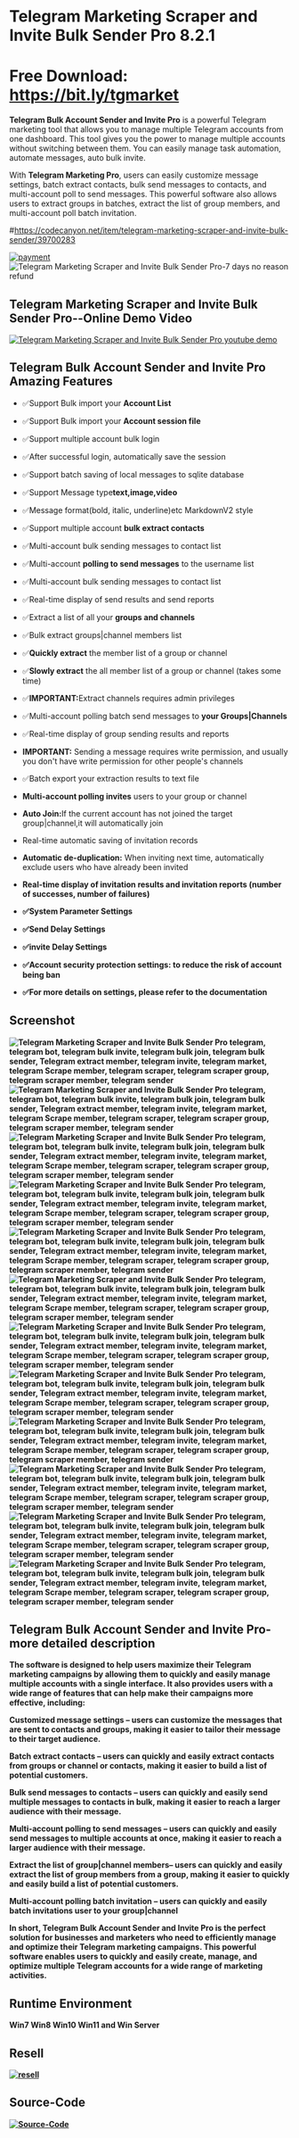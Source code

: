 # Telegram Marketing Scraper and Invite Bulk Sender Pro 8.2.1
# Free Download: https://bit.ly/tgmarket

<p><strong>Telegram Bulk Account Sender and Invite Pro</strong> is a powerful Telegram marketing tool that allows you to manage multiple 
Telegram accounts from one dashboard. This tool gives you the power to manage multiple accounts without switching between them.
 You can easily manage task automation, automate messages, auto bulk invite.</p> 
<p>With <strong>Telegram Marketing Pro</strong>, users can easily customize message settings, 
batch extract contacts, bulk send messages to contacts, and multi-account poll to send messages.
 This powerful software also allows users to extract groups in batches, extract the list of group members, 
 and multi-account poll batch invitation.</p> 

 #https://codecanyon.net/item/telegram-marketing-scraper-and-invite-bulk-sender/39700283
 
 <a href="https://t.me/galaxystudioM" rel="nofollow">
     <img src="https://i.ibb.co/tmDDyGs/payment.png" alt="payment" />
    </a>

<img src="https://i.ibb.co/19RM2tc/refund2.png" alt="Telegram Marketing Scraper and Invite Bulk Sender Pro-7 days no reason refund" />
<h2>Telegram Marketing Scraper and Invite Bulk Sender Pro--Online Demo Video</h2>
  <a href="https://youtu.be/tioEk-zP47o">
    <img src="https://i.ibb.co/XsDtZf7/youtube.png" alt="Telegram Marketing Scraper and Invite Bulk Sender Pro youtube demo"/>
  </a>
 

<h2><strong>Telegram Bulk Account Sender and Invite Pro Amazing Features</strong></h2>
<ul><li><p>✅Support Bulk import your <strong>Account List</strong></p></li>
  <li><p>✅Support Bulk import your <strong>Account session file</strong></p></li>
  <li><p>✅Support multiple account bulk login</p></li>
  <li><p>✅After successful login, automatically save the session</p></li>
   
  <li><p>✅Support batch saving of local messages to sqlite database</strong></p></li>
  <li><p>✅Support Message type<strong>text,image,video</strong></p></li>
  <li><p>✅Message format(bold, italic, underline)etc MarkdownV2 style</p></li>
 
  <li><p>✅Support multiple account <strong>bulk extract contacts</strong></p></li>
  <li><p>✅Multi-account bulk sending messages to contact list</p></li>
  <li><p>✅Multi-account <strong>polling to send messages</strong> to the username list</p></li>
  <li><p>✅Multi-account bulk sending messages to contact list</p></li>
  <li><p>✅Real-time display of send results and send reports</p></li>
  
  <li><p>✅Extract a list of all your <strong>groups and channels</strong></p></li>
  <li><p>✅Bulk extract groups|channel members list</p></li>
  <li><p>✅<strong>Quickly extract</strong> the member list of a group or channel</p></li>
  <li><p>✅<strong>Slowly extract</strong> the all member list of a group or channel (takes some time)</p></li>
  <li><p>✅<strong>IMPORTANT:</strong>Extract channels requires admin privileges</p></li>
  <li><p>✅Multi-account polling batch send messages to <strong>your Groups|Channels</strong></p></li>
  <li><p>✅Real-time display of group sending results and reports</p></li>
  <li><p><strong>IMPORTANT:</strong> Sending a message requires write permission, and usually you don't have write permission for other people's channels</p></li>
  <li><p>✅Batch export your extraction results to text file</p></li>
   
  
  <li><p><strong>Multi-account polling invites</strong> users to your group or channel</p></li>
  <li><p><strong>Auto Join:</strong>If the current account has not joined the target group|channel,it will automatically join</p></li>
  <li><p>Real-time automatic saving of invitation records</p></li>
  <li><p><strong>Automatic de-duplication:</strong> When inviting next time, automatically exclude users who have already been invited</p></li> 
  <li><p><strong>Real-time display of invitation results and invitation reports (number of successes, number of failures)</p></li>
   
  
  <li><p>✅System Parameter Settings</p></li>
  <li><p>✅Send Delay Settings</p></li>
  <li><p>✅invite Delay Settings</p></li>
  <li><p>✅<strong>Account security protection settings:</strong> to reduce the risk of account being ban</p></li>
  <li><p>✅For more details on settings, please refer to the documentation</p></li>
</ul>


<h2><strong>Screenshot</strong></h2>
<img src="https://i.ibb.co/cFJHdzf/01.png" alt="Telegram Marketing Scraper and Invite Bulk Sender Pro telegram, telegram bot, telegram bulk invite, telegram bulk join, telegram bulk sender, Telegram extract member, telegram invite, telegram market, telegram Scrape member, telegram scraper, telegram scraper group, telegram scraper member, telegram sender" />
<img src="https://i.ibb.co/L6ppss3/02.png" alt="Telegram Marketing Scraper and Invite Bulk Sender Pro telegram, telegram bot, telegram bulk invite, telegram bulk join, telegram bulk sender, Telegram extract member, telegram invite, telegram market, telegram Scrape member, telegram scraper, telegram scraper group, telegram scraper member, telegram sender" />
<img src="https://i.ibb.co/NZx1Y8J/03.png" alt="Telegram Marketing Scraper and Invite Bulk Sender Pro telegram, telegram bot, telegram bulk invite, telegram bulk join, telegram bulk sender, Telegram extract member, telegram invite, telegram market, telegram Scrape member, telegram scraper, telegram scraper group, telegram scraper member, telegram sender" />
<img src="https://i.ibb.co/KrzLFfM/04.png" alt="Telegram Marketing Scraper and Invite Bulk Sender Pro telegram, telegram bot, telegram bulk invite, telegram bulk join, telegram bulk sender, Telegram extract member, telegram invite, telegram market, telegram Scrape member, telegram scraper, telegram scraper group, telegram scraper member, telegram sender" />
<img src="https://i.ibb.co/4SJStbS/05.png" alt="Telegram Marketing Scraper and Invite Bulk Sender Pro telegram, telegram bot, telegram bulk invite, telegram bulk join, telegram bulk sender, Telegram extract member, telegram invite, telegram market, telegram Scrape member, telegram scraper, telegram scraper group, telegram scraper member, telegram sender" />
<img src="https://i.ibb.co/pXtJYtc/06.png" alt="Telegram Marketing Scraper and Invite Bulk Sender Pro telegram, telegram bot, telegram bulk invite, telegram bulk join, telegram bulk sender, Telegram extract member, telegram invite, telegram market, telegram Scrape member, telegram scraper, telegram scraper group, telegram scraper member, telegram sender" />
<img src="https://i.ibb.co/4Yfdprm/07.png" alt="Telegram Marketing Scraper and Invite Bulk Sender Pro telegram, telegram bot, telegram bulk invite, telegram bulk join, telegram bulk sender, Telegram extract member, telegram invite, telegram market, telegram Scrape member, telegram scraper, telegram scraper group, telegram scraper member, telegram sender" />
<img src="https://i.ibb.co/MffpCqR/08.png" alt="Telegram Marketing Scraper and Invite Bulk Sender Pro telegram, telegram bot, telegram bulk invite, telegram bulk join, telegram bulk sender, Telegram extract member, telegram invite, telegram market, telegram Scrape member, telegram scraper, telegram scraper group, telegram scraper member, telegram sender" />
<img src="https://i.ibb.co/jhYnnKK/09.png" alt="Telegram Marketing Scraper and Invite Bulk Sender Pro telegram, telegram bot, telegram bulk invite, telegram bulk join, telegram bulk sender, Telegram extract member, telegram invite, telegram market, telegram Scrape member, telegram scraper, telegram scraper group, telegram scraper member, telegram sender" />
<img src="https://i.ibb.co/vZSsQwF/10.png" alt="Telegram Marketing Scraper and Invite Bulk Sender Pro telegram, telegram bot, telegram bulk invite, telegram bulk join, telegram bulk sender, Telegram extract member, telegram invite, telegram market, telegram Scrape member, telegram scraper, telegram scraper group, telegram scraper member, telegram sender" />
<img src="https://i.ibb.co/HXpd1RR/11.png" alt="Telegram Marketing Scraper and Invite Bulk Sender Pro telegram, telegram bot, telegram bulk invite, telegram bulk join, telegram bulk sender, Telegram extract member, telegram invite, telegram market, telegram Scrape member, telegram scraper, telegram scraper group, telegram scraper member, telegram sender" />
<img src="https://i.ibb.co/wYV2dzj/12.png" alt="Telegram Marketing Scraper and Invite Bulk Sender Pro telegram, telegram bot, telegram bulk invite, telegram bulk join, telegram bulk sender, Telegram extract member, telegram invite, telegram market, telegram Scrape member, telegram scraper, telegram scraper group, telegram scraper member, telegram sender" />

 

 
<h2><strong>Telegram Bulk Account Sender and Invite Pro-more detailed description</strong></h2>
<p>The software is designed to help users maximize their Telegram marketing campaigns by allowing them to quickly and easily manage multiple accounts with a single interface. It also provides users with a wide range of features that can help make their campaigns more effective, including:</p>
<p><strong>Customized message settings</strong> – users can customize the messages that are sent to contacts and groups,
 making it easier to tailor their message to their target audience.</p>
<p><strong>Batch extract contacts</strong> – users can quickly and easily extract contacts from groups or channel or contacts, 
making it easier to build a list of potential customers.</p>
<p><strong>Bulk send messages to contacts</strong> – users can quickly and easily send multiple messages to contacts in bulk, making it easier to reach a larger audience with their message.</p>
<p><strong>Multi-account polling to send messages</strong> – users can quickly and easily send messages to multiple accounts at once, making it easier to reach a larger audience with their message.</p>
<p><strong>Extract the list of group|channel members</strong>– users can quickly and easily extract the list of group members from a group, making it easier to quickly and easily build a list of potential customers.</p>
<p><strong>Multi-account polling batch invitation</strong> – users can quickly and easily  batch invitations user to your group|channel</p>
<p>In short, Telegram Bulk Account Sender and Invite Pro is the perfect solution for businesses and marketers who need to efficiently manage and optimize their Telegram marketing campaigns. This powerful software enables users to quickly and easily create, manage, and optimize multiple Telegram accounts for a wide range of marketing activities.</p>
 

 
<h2><strong>Runtime Environment</strong></h2>
<p>Win7 Win8 Win10 Win11 and Win Server<p>
 

 <h2><strong>Resell</strong></h2>
  <a href="https://t.me/galaxystudioM" rel="nofollow">
      <img src="https://i.ibb.co/0XzbKvJ/resell.png" alt="resell" />
    </a>


 <h2><strong>Source-Code</strong></h2>
   <a href="https://t.me/galaxystudioM" rel="nofollow">
     <img src="https://i.ibb.co/c6TZgTd/Source-Code.png" alt="Source-Code" />
    </a>	

 
 
 
